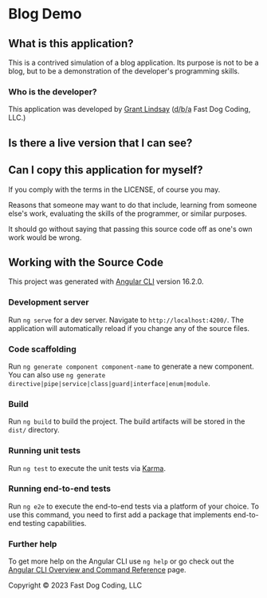 # Blog Demo

## What is this application?

This is a contrived simulation of a blog application. Its purpose is not to be a blog, but to be a demonstration of the developer's programming skills.

### Who is the developer?

This application was developed by [Grant Lindsay](https://linkedin.com/in/grant-lindsay-us) (<abbr title="doing business as">d/b/a</abbr> Fast Dog Coding, LLC.)

## Is there a live version that I can see?

## Can I copy this application for myself?

If you comply with the terms in the LICENSE, of course you may.

Reasons that someone may want to do that include, learning from someone else's work, evaluating the skills of the programmer, or similar purposes.

It should go without saying that passing this source code off as one's own work would be wrong.

## Working with the Source Code
This project was generated with [Angular CLI](https://github.com/angular/angular-cli) version 16.2.0.

### Development server

Run `ng serve` for a dev server. Navigate to `http://localhost:4200/`. The application will automatically reload if you change any of the source files.

### Code scaffolding

Run `ng generate component component-name` to generate a new component. You can also use `ng generate directive|pipe|service|class|guard|interface|enum|module`.

### Build

Run `ng build` to build the project. The build artifacts will be stored in the `dist/` directory.

### Running unit tests

Run `ng test` to execute the unit tests via [Karma](https://karma-runner.github.io).

### Running end-to-end tests

Run `ng e2e` to execute the end-to-end tests via a platform of your choice. To use this command, you need to first add a package that implements end-to-end testing capabilities.

### Further help

To get more help on the Angular CLI use `ng help` or go check out the [Angular CLI Overview and Command Reference](https://angular.io/cli) page.

Copyright &copy; 2023 Fast Dog Coding, LLC
